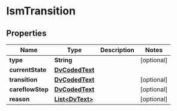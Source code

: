 

# IsmTransition

## Properties

Name | Type | Description | Notes
------------ | ------------- | ------------- | -------------
**type** | **String** |  |  [optional]
**currentState** | [**DvCodedText**](DvCodedText.md) |  | 
**transition** | [**DvCodedText**](DvCodedText.md) |  |  [optional]
**careflowStep** | [**DvCodedText**](DvCodedText.md) |  |  [optional]
**reason** | [**List&lt;DvText&gt;**](DvText.md) |  |  [optional]




